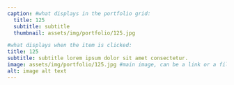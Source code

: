 ```yaml
---
caption: #what displays in the portfolio grid:
  title: 125
  subtitle: subtitle
  thumbnail: assets/img/portfolio/125.jpg

#what displays when the item is clicked:
title: 125
subtitle: subtitle lorem ipsum dolor sit amet consectetur.
image: assets/img/portfolio/125.jpg #main image, can be a link or a file in assets/img/portfolio
alt: image alt text
---
```

